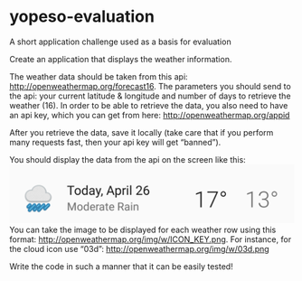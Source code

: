 # yopeso-evaluation
A short application challenge used as a basis for evaluation

Create an application that displays the weather information.

The weather data should be taken from this api: http://openweathermap.org/forecast16. The parameters you should send to the api: your current latitude & longitude and number of days to retrieve the weather (16). In order to be able to retrieve the data, you also need to have an api key, which you can get from here: http://openweathermap.org/appid

After you retrieve the data, save it locally (take care that if you perform many requests fast, then your api key will get “banned”).

You should display the data from the api on the screen like this: <img src="https://github.com/alexmiclea/yopeso-evaluation/blob/master/row.png" alt="Forecast Row"/> You can take the image to be displayed for each weather row using this format: http://openweathermap.org/img/w/ICON_KEY.png. For instance, for the cloud icon use “03d”: http://openweathermap.org/img/w/03d.png

Write the code in such a manner that it can be easily tested!
